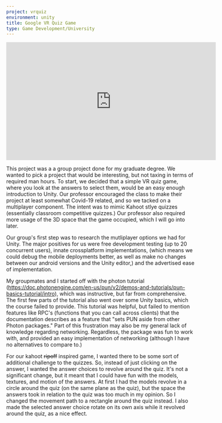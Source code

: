 ```yaml
---
project: vrquiz
environment: unity
title: Google VR Quiz Game
type: Game Development/University
---
```

<iframe width="560" height="315" src="https://www.youtube.com/embed/watch?v=Y6JbmzztWYg" frameborder="0" allow="accelerometer; autoplay; clipboard-write; encrypted-media; gyroscope; picture-in-picture" allowfullscreen></iframe>

This project was a a group project done for my graduate degree.  We wanted to pick a project that would be interesting, but not taxing in terms of required man hours.  To start, we decided that a simple VR quiz game, where you look at the answers to select them, would be an easy enough introduction to Unity.  Our professor encouraged the class to make their project at least somewhat Covid-19 related, and so we tacked on a multiplayer component.  The intent was to mimic Kahoot stlye quizzes (essentially classroom competitive quizzes.)  Our professor also required more usage of the 3D space that the game occupied, which I will go into later.  

Our group's first step was to research the mutliplayer options we had for Unity.  The major positives for us were free development testing (up to 20 concurrent users), innate crossplatform implementations, (which means we could debug the mobile deployments better, as well as make no changes between our android versions and the Unity editor,) and the advertised ease of implementation.  

My groupmates and I started off with the photon tutorial (https://doc.photonengine.com/en-us/pun/v2/demos-and-tutorials/pun-basics-tutorial/intro), which was instructive, but far from comprehensive.  The first few parts of the tutorial also went over some Unity basics, which the course failed to provide.  This tutorial was helpful, but failed to mention features like RPC's (functions that you can call across clients) that the documentation describes as a feature that "sets PUN aside from other Photon packages."  Part of this frustration may also be my general lack of knowledge regarding networking.  Regardless, the package was fun to work with, and provided an easy implementation of networking (although I have no alternatives to compare to.)  

For our kahoot ~~ripoff~~ inspired game, I wanted there to be some sort of additional challenge to the quizzes.  So, instead of just clicking on the answer, I wanted the answer choices to revolve around the quiz.  It's not a significant change, but it meant that I could have fun with the models, textures, and motion of the answers.  At first I had the models revolve in a circle around the quiz (on the same plane as the quiz), but the space the answers took in relation to the quiz was too much in my opinion.  So I changed the movement path to a rectangle around the quiz instead.  I also made the selected answer choice rotate on its own axis while it revolved around the quiz, as a nice effect.  

